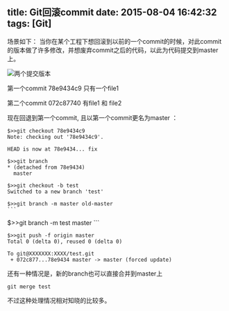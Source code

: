 title: Git回滚commit
date: 2015-08-04 16:42:32
tags: [Git]
---

场景如下： 
当你在某个工程下想回滚到以前的一个commit的时候，对此commit的版本做了许多修改，并想废弃commit之后的代码，以此为代码提交到master上。

![两个提交版本](http://ww3.sinaimg.cn/large/744e593bgw1euqnjuytixj21kw0fn40f.jpg)

第一个commit 78e9434c9 只有一个file1

第二个commit 072c87740  有file1 和 file2

现在回退到第一个commit, 且以第一个commit更名为master ：
<!--more-->

```
$>>git checkout 78e9434c9                                                                                                                                                                                                             Note: checking out '78e9434c9'.

HEAD is now at 78e9434... fix
```

```
$>>git branch                                                                                                                                                                                                                         * (detached from 78e9434)
  master
```

```
$>>git checkout -b test                                                                                                                                                                                                               Switched to a new branch 'test'
```

```
$>>git branch -m master old-master                                                                                 ```                                    

```
$>>git branch -m test master                                                                                       ```  

```
$>>git push -f origin master                                                                                                                                                                                                          Total 0 (delta 0), reused 0 (delta 0)

To git@XXXXXXX:XXXX/test.git
 + 072c877...78e9434 master -> master (forced update)
```

还有一种情况是，新的branch也可以直接合并到master上
```
git merge test
```
不过这种处理情况相对知晓的比较多。

